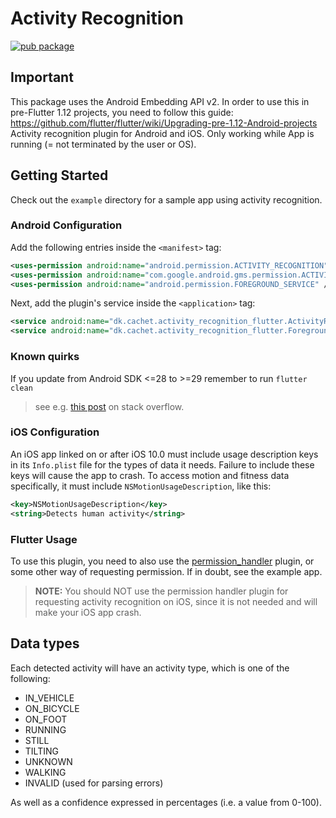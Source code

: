 # Activity Recognition

[![pub package](https://img.shields.io/pub/v/activity_recognition_flutter.svg)](https://pub.dartlang.org/packages/activity_recognition)

## Important
This package uses the Android Embedding API v2. In order to use this in pre-Flutter 1.12 projects, you need to follow this guide: https://github.com/flutter/flutter/wiki/Upgrading-pre-1.12-Android-projects
Activity recognition plugin for Android and iOS. Only working while App is running (= not terminated by the user or OS).

## Getting Started

Check out the `example` directory for a sample app using activity recognition.

### Android Configuration

Add the following entries inside the `<manifest>` tag:

```xml
<uses-permission android:name="android.permission.ACTIVITY_RECOGNITION" />
<uses-permission android:name="com.google.android.gms.permission.ACTIVITY_RECOGNITION" />
<uses-permission android:name="android.permission.FOREGROUND_SERVICE" />
```

Next, add the plugin's service inside the `<application>` tag:

```xml
<service android:name="dk.cachet.activity_recognition_flutter.ActivityRecognizedService" />
<service android:name="dk.cachet.activity_recognition_flutter.ForegroundService" />
```

### Known quirks

If you update from Android SDK <=28 to >=29 remember to run `flutter clean` 

> see e.g. [this post](https://stackoverflow.com/questions/55407939/permission-requests-are-not-propagated-when-launching-with-flutter-but-are-when/57072913) on stack overflow.

### iOS Configuration

An iOS app linked on or after iOS 10.0 must include usage description keys in its `Info.plist` file for the types of data it needs. Failure to include these keys will cause the app to crash.
To access motion and fitness data specifically, it must include `NSMotionUsageDescription`, like this:

```xml
<key>NSMotionUsageDescription</key>
<string>Detects human activity</string>
```

### Flutter Usage
To use this plugin, you need to also use the [permission_handler](https://pub.dev/packages/permission_handler) plugin, or some other way of requesting permission. If in doubt, see the example app. 

> **NOTE:** You should NOT use the permission handler plugin for requesting activity recognition on iOS, since it is not needed and will make your iOS app crash.

## Data types
Each detected activity will have an activity type, which is one of the following:
* IN_VEHICLE
* ON_BICYCLE
* ON_FOOT
* RUNNING
* STILL
* TILTING
* UNKNOWN
* WALKING
* INVALID (used for parsing errors)

As well as a confidence expressed in percentages (i.e. a value from 0-100).

